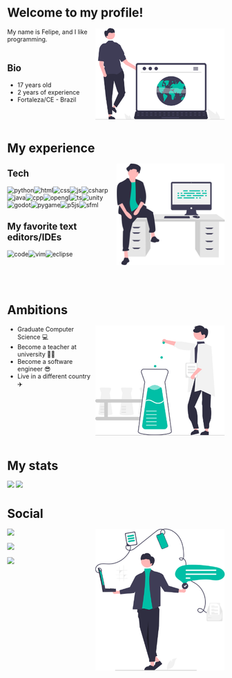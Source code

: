 <!-- # Welcome to my profile 👋

I’m a student that enjoys using my programming skills for making people happy. And my dream is to become a software engineer :D

[Visit my website!](https://magoninho.github.io/)

## Bio

*   17 years old
*   2 years of experience
*   Fortaleza/CE - Brazil

# My stats
<div>
  <img height="180" src="https://github-readme-stats.vercel.app/api?username=Magoninho&show_icons=true&theme=onedark&count_private=true"/>
  <img height="180" src="https://github-readme-stats.vercel.app/api/top-langs/?username=Magoninho&hide=TeX&langs_count=10&theme=onedark&layout=compact&langs_count=7)](https://github.com/anuraghazra/github-readme-stats"/>
</div>

# Skills
## Languages
### I used

![python](https://img.shields.io/badge/Python-3776AB?style=for-the-badge&logo=python&logoColor=white)![html](https://img.shields.io/badge/HTML5-E34F26?style=for-the-badge&logo=html5&logoColor=white)![css](https://img.shields.io/badge/CSS3-1572B6?style=for-the-badge&logo=css3&logoColor=white)![js](https://img.shields.io/badge/JavaScript-F7DF1E?style=for-the-badge&logo=javascript&logoColor=black)![csharp](https://img.shields.io/badge/C%23-73398D?style=for-the-badge&logo=c-sharp&logoColor=white)![java](https://img.shields.io/badge/Java-ED8B00?style=for-the-badge&logo=java&logoColor=white)

### I'm learning

![cpp](https://img.shields.io/badge/C++-00599C?style=for-the-badge&logo=c%2b%2b&logoColor=white)![opengl](https://img.shields.io/badge/Opengl-5586A4?style=for-the-badge&logo=opengl&logoColor=white)![ts](https://img.shields.io/badge/typescript-3178C6?style=for-the-badge&logo=typescript&logoColor=white)

### I'm going to learn

![c](https://img.shields.io/badge/C,%20The%20mother%20of%20modern%20languages-A8B9CC?style=for-the-badge&logo=c&logoColor=white)![rust](https://img.shields.io/badge/Rust,%20the%20future%20of%20programming-000000?style=for-the-badge&logo=rust&logoColor=white) 


## Frameworks
### I used

![unity](https://img.shields.io/badge/Unity-100000?style=for-the-badge&logo=unity&logoColor=white)![godot](https://img.shields.io/badge/godot-478CBF?style=for-the-badge&logo=godot-engine&logoColor=white)![pygame](https://img.shields.io/badge/pygame-06AC38?style=for-the-badge&logo=python&logoColor=yellow)![p5js](https://img.shields.io/badge/p5.js-f5f6f7?style=for-the-badge&logo=p5.js&logoColor=ED225D)

### I'm learning

![sfml](https://img.shields.io/badge/SFML-8CC445?style=for-the-badge&logo=SFML&logoColor=white)![opengl](https://img.shields.io/badge/Opengl-5586A4?style=for-the-badge&logo=opengl&logoColor=white)

---

# Development Tools
## GNU/Linux 
### Distros

![ubuntu](https://img.shields.io/badge/ubuntu-E95420?style=for-the-badge&logo=ubuntu&logoColor=white)![pop_os](https://img.shields.io/badge/popos-48B9C7?style=for-the-badge&logo=popos&logoColor=white)![linux_mint](https://img.shields.io/badge/linux%20mint-87CF3E?style=for-the-badge&logo=linuxmint&logoColor=white)![arch](https://img.shields.io/badge/arch%20linux-1793D1?style=for-the-badge&logo=archlinux&logoColor=white)

## My favorite text editors/IDEs
![code](https://img.shields.io/badge/visual%20studio%20code-blue?style=for-the-badge&logo=visual-studio-code&logoColor=white)![vim](https://img.shields.io/badge/Vim-019733?style=for-the-badge&logo=vim&logoColor=white)![eclipse](https://img.shields.io/badge/eclipse-2C2255?style=for-the-badge&logo=eclipse-ide&logoColor=white) -->




# Welcome to my profile! 
<img src="profile.svg" width="300px" align="right" alt="my_profile">


<div align="left">
My name is Felipe, and I like programming.<br><br>

## Bio

- 17 years old
- 2 years of experience
- Fortaleza/CE - Brazil

<br><br>


# My experience

<img src="programming.svg" width="250px" align="right" alt="Programming">

<div align="left">


## Tech
![python](https://img.shields.io/badge/Python-3776AB?style=for-the-badge&logo=python&logoColor=white)![html](https://img.shields.io/badge/HTML5-E34F26?style=for-the-badge&logo=html5&logoColor=white)![css](https://img.shields.io/badge/CSS3-1572B6?style=for-the-badge&logo=css3&logoColor=white)![js](https://img.shields.io/badge/JavaScript-F7DF1E?style=for-the-badge&logo=javascript&logoColor=black)![csharp](https://img.shields.io/badge/C%23-73398D?style=for-the-badge&logo=c-sharp&logoColor=white)![java](https://img.shields.io/badge/Java-ED8B00?style=for-the-badge&logo=java&logoColor=white)![cpp](https://img.shields.io/badge/C++-00599C?style=for-the-badge&logo=c%2b%2b&logoColor=white)![opengl](https://img.shields.io/badge/Opengl-5586A4?style=for-the-badge&logo=opengl&logoColor=white)![ts](https://img.shields.io/badge/typescript-3178C6?style=for-the-badge&logo=typescript&logoColor=white)![unity](https://img.shields.io/badge/Unity-100000?style=for-the-badge&logo=unity&logoColor=white)![godot](https://img.shields.io/badge/godot-478CBF?style=for-the-badge&logo=godot-engine&logoColor=white)![pygame](https://img.shields.io/badge/pygame-06AC38?style=for-the-badge&logo=python&logoColor=yellow)![p5js](https://img.shields.io/badge/p5.js-f5f6f7?style=for-the-badge&logo=p5.js&logoColor=ED225D)![sfml](https://img.shields.io/badge/SFML-8CC445?style=for-the-badge&logo=SFML&logoColor=white)

## My favorite text editors/IDEs
![code](https://img.shields.io/badge/visual%20studio%20code-blue?style=for-the-badge&logo=visual-studio-code&logoColor=white)![vim](https://img.shields.io/badge/NeoVim-57A143?style=for-the-badge&logo=Neovim&logoColor=white)![eclipse](https://img.shields.io/badge/eclipse-2C2255?style=for-the-badge&logo=eclipse-ide&logoColor=white)

<br><br><br>

# Ambitions

<img src="science.svg" width="300px" align="right" alt="Programming">

- Graduate Computer Science :computer:
- Become a teacher at university :man_teacher: 
- Become a software engineer :sunglasses:
- Live in a different country :airplane:
<br><br><br><br><br><br><br><br>

# My stats

<div>
  <img height="180" src="https://github-readme-stats.vercel.app/api?username=Magoninho&show_icons=true&theme=tokyonight&count_private=true"/>
  <img height="180" src="https://github-readme-stats.vercel.app/api/top-langs/?username=Magoninho&hide=TeX&langs_count=10&theme=tokyonight&layout=compact&langs_count=7)](https://github.com/anuraghazra/github-readme-stats"/>
</div>

# Social

<img src="contact.svg" width="300px" align="right" alt="Programming">

<a href="https://magoninho.github.io"><img src="https://img.shields.io/badge/My Website-222222?style=for-the-badge&logo=github&logoColor=white)"/></a>

<a href="https://www.youtube.com/channel/UCiZ8e57XVHmlsMN6XRg4Gdg"><img src="https://img.shields.io/badge/YouTube-FF0000?style=for-the-badge&logo=youtube&logoColor=white"/></a>

<a href="https://www.linkedin.com/in/joao-felipe-ribeiro/"><img src="https://img.shields.io/badge/LinkedIn-0077B5?style=for-the-badge&logo=linkedin&logoColor=white"/></a>

</div>  
